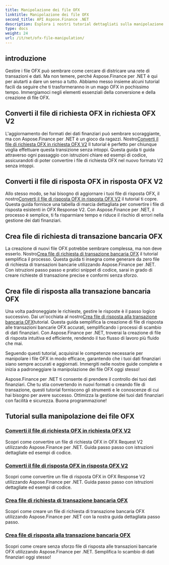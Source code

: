 ```yaml
---
title: Manipolazione dei file OFX
linktitle: Manipolazione dei file OFX
second_title: API Aspose.Finance .NET
description: Esplora i nostri tutorial dettagliati sulla manipolazione dei file OFX utilizzando Aspose.Finance per .NET. Impara a convertire e creare file OFX con guide passo passo.
type: docs
weight: 24
url: /it/net/ofx-file-manipulation/
---
```

## introduzione
Gestire i file OFX può sembrare come cercare di districare una rete di transazioni e dati. Ma non temere, perché Aspose.Finance per .NET è qui per aiutarti a dare un senso a tutto. Abbiamo messo insieme alcuni tutorial facili da seguire che ti trasformeranno in un mago OFX in pochissimo tempo. Immergiamoci negli elementi essenziali della conversione e della creazione di file OFX.

## Converti il file di richiesta OFX in richiesta OFX V2

 L'aggiornamento dei formati dei dati finanziari può sembrare scoraggiante, ma con Aspose.Finance per .NET è un gioco da ragazzi. Nostro[Converti il file di richiesta OFX in richiesta OFX V2](./convert-ofx-request-file-to-ofx-request-v2/) Il tutorial è perfetto per chiunque voglia effettuare questa transizione senza intoppi. Questa guida ti guida attraverso ogni passaggio con istruzioni chiare ed esempi di codice, assicurandoti di poter convertire i file di richiesta OFX nel nuovo formato V2 senza intoppi.

## Converti il file di risposta OFX in risposta OFX V2

Allo stesso modo, se hai bisogno di aggiornare i tuoi file di risposta OFX, il nostro[Converti il file di risposta OFX in risposta OFX V2](./convert-ofx-response-file-to-ofx-response-v2/) il tutorial ti copre. Questa guida fornisce una tabella di marcia dettagliata per convertire i file di risposta esistenti in OFX Response V2. Con Aspose.Finance per .NET, il processo è semplice, ti fa risparmiare tempo e riduce il rischio di errori nella gestione dei dati finanziari.

## Crea file di richiesta di transazione bancaria OFX

 La creazione di nuovi file OFX potrebbe sembrare complessa, ma non deve esserlo. Nostro[Crea file di richiesta di transazione bancaria OFX](./create-ofx-bank-transaction-request-file/) il tutorial semplifica il processo. Questa guida ti insegna come generare da zero file di richiesta di transazioni bancarie utilizzando Aspose.Finance per .NET. Con istruzioni passo passo e pratici snippet di codice, sarai in grado di creare richieste di transazione precise e conformi senza sforzo.

## Crea file di risposta alla transazione bancaria OFX

 Una volta padroneggiate le richieste, gestire le risposte è il passo logico successivo. Dai un'occhiata al nostro[Crea file di risposta alla transazione bancaria OFX](./create-ofx-bank-transaction-response-file/)tutorial. Questa guida semplifica la creazione di file di risposta alle transazioni bancarie OFX accurati, semplificando i processi di scambio di dati finanziari. Con Aspose.Finance per .NET, troverai la creazione di file di risposta intuitiva ed efficiente, rendendo il tuo flusso di lavoro più fluido che mai.

Seguendo questi tutorial, acquisirai le competenze necessarie per manipolare i file OFX in modo efficace, garantendo che i tuoi dati finanziari siano sempre accurati e aggiornati. Immergiti nelle nostre guide complete e inizia a padroneggiare la manipolazione dei file OFX oggi stesso!

Aspose.Finance per .NET ti consente di prendere il controllo dei tuoi dati finanziari. Che tu stia convertendo in nuovi formati o creando file di transazione, questi tutorial forniscono gli strumenti e le conoscenze di cui hai bisogno per avere successo. Ottimizza la gestione dei tuoi dati finanziari con facilità e sicurezza. Buona programmazione!
## Tutorial sulla manipolazione dei file OFX
### [Converti il file di richiesta OFX in richiesta OFX V2](./convert-ofx-request-file-to-ofx-request-v2/)
Scopri come convertire un file di richiesta OFX in OFX Request V2 utilizzando Aspose.Finance per .NET. Guida passo passo con istruzioni dettagliate ed esempi di codice.
### [Converti il file di risposta OFX in risposta OFX V2](./convert-ofx-response-file-to-ofx-response-v2/)
Scopri come convertire un file di risposta OFX in OFX Response V2 utilizzando Aspose.Finance per .NET. Guida passo passo con istruzioni dettagliate ed esempi di codice.
### [Crea file di richiesta di transazione bancaria OFX](./create-ofx-bank-transaction-request-file/)
Scopri come creare un file di richiesta di transazione bancaria OFX utilizzando Aspose.Finance per .NET con la nostra guida dettagliata passo passo. 
### [Crea file di risposta alla transazione bancaria OFX](./create-ofx-bank-transaction-response-file/)
Scopri come creare senza sforzo file di risposta alle transazioni bancarie OFX utilizzando Aspose.Finance per .NET. Semplifica lo scambio di dati finanziari oggi stesso!